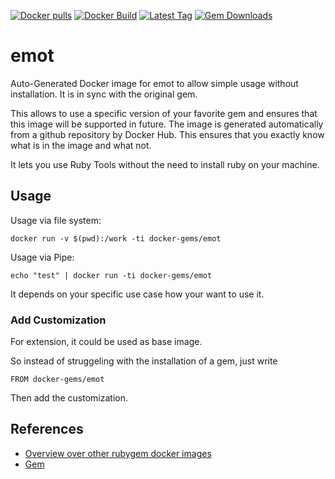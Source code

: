 [![Docker pulls](https://img.shields.io/docker/pulls/rubygem/emot.svg)](https://hub.docker.com/r/rubygem/emot/)
[![Docker Build](https://img.shields.io/docker/automated/rubygem/emot.svg)](https://hub.docker.com/r/rubygem/emot/)
[![Latest Tag](https://img.shields.io/github/tag/docker-rubygem/emot.svg)](https://hub.docker.com/r/rubygem/emot/)
[![Gem Downloads](https://img.shields.io/gem/dt/emot.svg)](https://rubygems.org/gems/emot/)
# emot

Auto-Generated Docker image for emot to allow simple usage without installation.
It is in sync with the original gem.

This allows to use a specific version of your favorite gem and ensures that this image will be supported in future.
The image is generated automatically from a github repository by Docker Hub.
This ensures that you exactly know what is in the image and what not.

It lets you use Ruby Tools without the need to install ruby on your machine.

## Usage

Usage via file system:

`docker run -v $(pwd):/work -ti docker-gems/emot`

Usage via Pipe:

`echo "test" | docker run -ti docker-gems/emot`

It depends on your specific use case how your want to use it.

### Add Customization

For extension, it could be used as base image.

So instead of struggeling with the installation of a gem, just write

`FROM docker-gems/emot`

Then add the customization.

## References

 - [Overview over other rubygem docker images](https://github.com/thinkbot/docker-rubygem)
 - [Gem](https://rubygems.org/gems/emot/)
